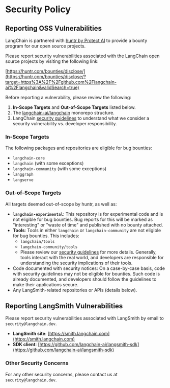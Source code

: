 # Security Policy

## Reporting OSS Vulnerabilities

LangChain is partnered with [huntr by Protect AI](https://huntr.com/) to provide a bounty program for our open source projects.

Please report security vulnerabilities associated with the LangChain open source projects by visiting the following link:

[https://huntr.com/bounties/disclose/](https://huntr.com/bounties/disclose/?target=https%3A%2F%2Fgithub.com%2Flangchain-ai%2Flangchain&validSearch=true)

Before reporting a vulnerability, please review the following:

1. **In-Scope Targets** and **Out-of-Scope Targets** listed below.
2. The [langchain-ai/langchain](https://python.langchain.com/docs/contributing/repo_structure) monorepo structure.
3. LangChain [security guidelines](https://python.langchain.com/docs/security) to understand what we consider a security vulnerability vs. developer responsibility.

### In-Scope Targets

The following packages and repositories are eligible for bug bounties:

- `langchain-core`
- `langchain` (with some exceptions)
- `langchain-community` (with some exceptions)
- `langgraph`
- `langserve`

### Out-of-Scope Targets

All targets deemed out-of-scope by huntr, as well as:

- **`langchain-experimental`**: This repository is for experimental code and is not eligible for bug bounties. Bug reports for this will be marked as "interesting" or "waste of time" and published with no bounty attached.
- **Tools**: Tools in either `langchain` or `langchain-community` are not eligible for bug bounties. This includes:
  - `langchain/tools`
  - `langchain-community/tools`
  - Please review our [security guidelines](https://python.langchain.com/docs/security) for more details. Generally, tools interact with the real world, and developers are responsible for understanding the security implications of their tools.
- Code documented with security notices: On a case-by-case basis, code with security guidelines may not be eligible for bounties. Such code is already documented, and developers should follow the guidelines to make their applications secure.
- Any LangSmith-related repositories or APIs (details below).

## Reporting LangSmith Vulnerabilities

Please report security vulnerabilities associated with LangSmith by email to `security@langchain.dev`.

- **LangSmith site**: [https://smith.langchain.com](https://smith.langchain.com)
- **SDK client**: [https://github.com/langchain-ai/langsmith-sdk](https://github.com/langchain-ai/langsmith-sdk)

### Other Security Concerns

For any other security concerns, please contact us at `security@langchain.dev`.
